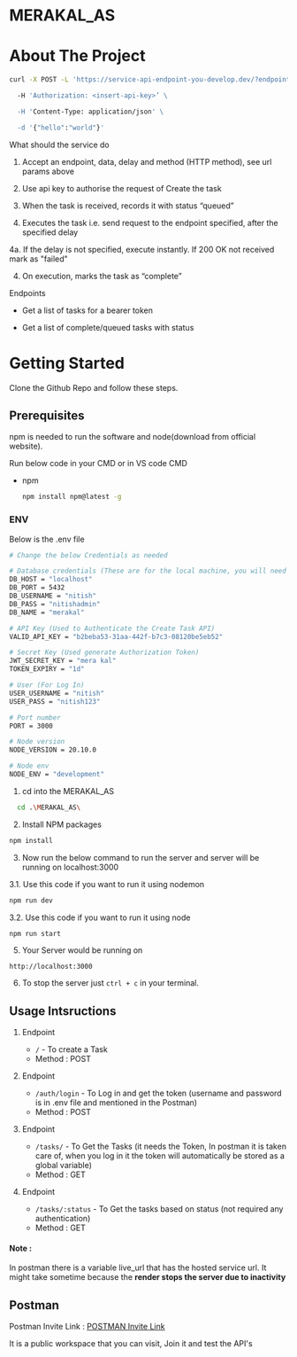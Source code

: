 # MERAKAL_AS

<!-- ABOUT THE PROJECT -->

# About The Project

```sh
curl -X POST -L 'https://service-api-endpoint-you-develop.dev/?endpoint=https://test-site.com/api/send-email&delay=1000&method=POST' \

  -H 'Authorization: <insert-api-key>’ \

  -H 'Content-Type: application/json' \

  -d '{"hello":"world"}'
```

What should the service do

1. Accept an endpoint, data, delay and method (HTTP method), see url params above

2. Use api key to authorise the request of Create the task

3. When the task is received, records it with status “queued”

4. Executes the task i.e. send request to the endpoint specified, after the specified delay

4a. If the delay is not specified, execute instantly. If 200 OK not received mark as "failed"

4. On execution, marks the task as “complete”

Endpoints

- Get a list of tasks for a bearer token

- Get a list of complete/queued tasks with status

<!-- GETTING STARTED -->

# Getting Started

Clone the Github Repo and follow these steps.

## Prerequisites

npm is needed to run the software and node(download from official website).

Run below code in your CMD or in VS code CMD

- npm
  ```sh
  npm install npm@latest -g
  ```

### ENV

Below is the .env file

```sh
# Change the below Credentials as needed

# Database credentials (These are for the local machine, you will need postgre sql to run locally, generate your own to run locally)
DB_HOST = "localhost"
DB_PORT = 5432
DB_USERNAME = "nitish"
DB_PASS = "nitishadmin"
DB_NAME = "merakal"

# API Key (Used to Authenticate the Create Task API)
VALID_API_KEY = "b2beba53-31aa-442f-b7c3-08120be5eb52"

# Secret Key (Used generate Authorization Token)
JWT_SECRET_KEY = "mera kal"
TOKEN_EXPIRY = "1d"

# User (For Log In)
USER_USERNAME = "nitish"
USER_PASS = "nitish123"

# Port number
PORT = 3000

# Node version
NODE_VERSION = 20.10.0

# Node env
NODE_ENV = "development"
```

1. cd into the MERAKAL_AS

```sh
  cd .\MERAKAL_AS\
```

2. Install NPM packages

```sh
npm install
```

3. Now run the below command to run the server and server will be running on localhost:3000

3.1. Use this code if you want to run it using nodemon

```sh
npm run dev
```

3.2. Use this code if you want to run it using node

```sh
npm run start
```

5. Your Server would be running on

```
http://localhost:3000
```

6. To stop the server just `ctrl + c` in your terminal.

## Usage Intsructions

1. Endpoint

   - `/` - To create a Task
   - Method : POST

2. Endpoint

   - `/auth/login` - To Log in and get the token (username and password is in .env file and mentioned in the Postman)
   - Method : POST

3. Endpoint

   - `/tasks/` - To Get the Tasks (it needs the Token, In postman it is taken care of, when you log in it the token will automatically be stored as a global variable)
   - Method : GET

4. Endpoint
   - `/tasks/:status` - To Get the tasks based on status (not required any authentication)
   - Method : GET

<!-- Postman -->

<h4>Note :</h4>
<p>In postman there is a variable live_url that has the hosted service url. It might take sometime because the <strong>render stops the server due to inactivity</strong></p>

## Postman

Postman Invite Link : [POSTMAN Invite Link](https://app.getpostman.com/join-team?invite_code=b06f77f0106ccf7a206d302c1f2eb1a4&target_code=306298d2d0b005e2ece2b60c48e27291)

It is a public workspace that you can visit, Join it and test the API's
